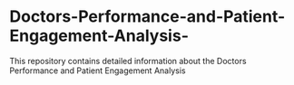 # Doctors-Performance-and-Patient-Engagement-Analysis-
This repository contains detailed information about the Doctors Performance and Patient Engagement Analysis
